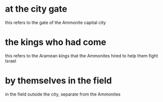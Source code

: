 # at the city gate

this refers to the gate of the Ammonite capital city

# the kings who had come

this refers to the Aramean kings that the Ammonites hired to help them fight Israel

# by themselves in the field

in the field outside the city, separate from the Ammonites

